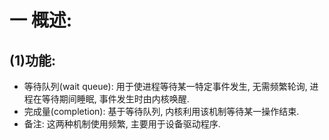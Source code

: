 # 一 概述:
## (1)功能:
- 等待队列(wait queue): 用于使进程等待某一特定事件发生, 无需频繁轮询, 进程在等待期间睡眠, 事件发生时由内核唤醒.
- 完成量(completion): 基于等待队列, 内核利用该机制等待某一操作结束.
- 备注: 这两种机制使用频繁, 主要用于设备驱动程序.
